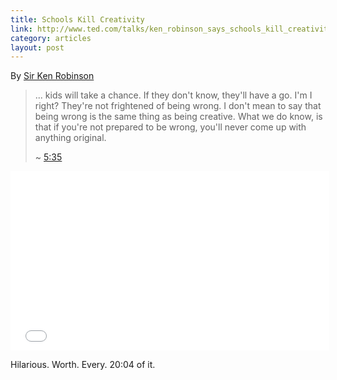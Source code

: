 ```yaml
---
title: Schools Kill Creativity
link: http://www.ted.com/talks/ken_robinson_says_schools_kill_creativity.html
category: articles
layout: post
---
```


By [Sir Ken Robinson][link1]

> ... kids will take a chance. If they don't know, they'll have a go. I'm I
right? They're not frightened of being wrong. I don't mean to say that being
wrong is the same thing as being creative. What we do know, is that if you're
not prepared to be wrong, you'll never come up with anything original.
>
> ~ [5:35](http://youtu.be/iG9CE55wbtY?t=5m35s)

<div class="flex-video widescreen">
  <iframe width="510" height="287" src="//www.youtube.com/embed/iG9CE55wbtY?rel=0&autoplay=0&showinfo=0&autohide=1" frameborder="0" allowfullscreen></iframe>
</div>

Hilarious. Worth. Every. 20:04 of it.

[link1]: http://www.ted.com/speakers/sir_ken_robinson.html
